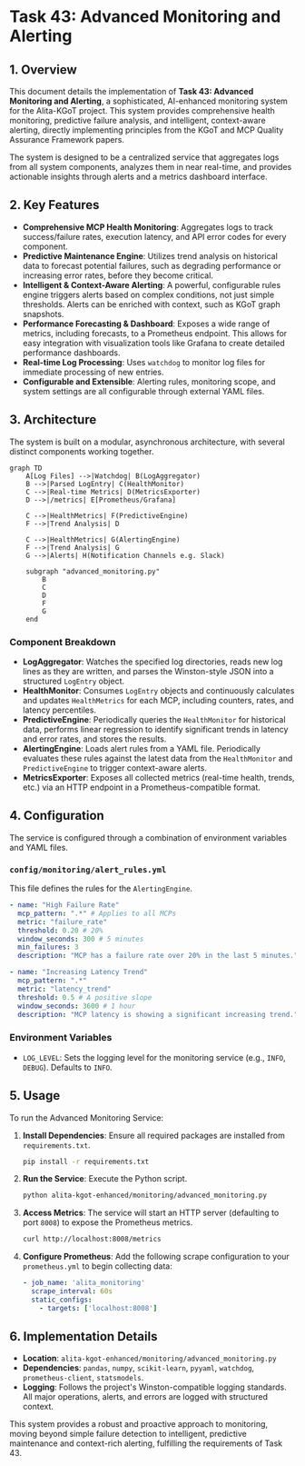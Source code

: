 # Task 43: Advanced Monitoring and Alerting

## 1. Overview

This document details the implementation of **Task 43: Advanced Monitoring and Alerting**, a sophisticated, AI-enhanced monitoring system for the Alita-KGoT project. This system provides comprehensive health monitoring, predictive failure analysis, and intelligent, context-aware alerting, directly implementing principles from the KGoT and MCP Quality Assurance Framework papers.

The system is designed to be a centralized service that aggregates logs from all system components, analyzes them in near real-time, and provides actionable insights through alerts and a metrics dashboard interface.

## 2. Key Features

-   **Comprehensive MCP Health Monitoring**: Aggregates logs to track success/failure rates, execution latency, and API error codes for every component.
-   **Predictive Maintenance Engine**: Utilizes trend analysis on historical data to forecast potential failures, such as degrading performance or increasing error rates, before they become critical.
-   **Intelligent & Context-Aware Alerting**: A powerful, configurable rules engine triggers alerts based on complex conditions, not just simple thresholds. Alerts can be enriched with context, such as KGoT graph snapshots.
-   **Performance Forecasting & Dashboard**: Exposes a wide range of metrics, including forecasts, to a Prometheus endpoint. This allows for easy integration with visualization tools like Grafana to create detailed performance dashboards.
-   **Real-time Log Processing**: Uses `watchdog` to monitor log files for immediate processing of new entries.
-   **Configurable and Extensible**: Alerting rules, monitoring scope, and system settings are all configurable through external YAML files.

## 3. Architecture

The system is built on a modular, asynchronous architecture, with several distinct components working together.

```mermaid
graph TD
    A[Log Files] -->|Watchdog| B(LogAggregator)
    B -->|Parsed LogEntry| C(HealthMonitor)
    C -->|Real-time Metrics| D(MetricsExporter)
    D -->|/metrics| E[Prometheus/Grafana]
    
    C -->|HealthMetrics| F(PredictiveEngine)
    F -->|Trend Analysis| D
    
    C -->|HealthMetrics| G(AlertingEngine)
    F -->|Trend Analysis| G
    G -->|Alerts| H(Notification Channels e.g. Slack)
    
    subgraph "advanced_monitoring.py"
        B
        C
        D
        F
        G
    end
```

### Component Breakdown

-   **LogAggregator**: Watches the specified log directories, reads new log lines as they are written, and parses the Winston-style JSON into a structured `LogEntry` object.
-   **HealthMonitor**: Consumes `LogEntry` objects and continuously calculates and updates `HealthMetrics` for each MCP, including counters, rates, and latency percentiles.
-   **PredictiveEngine**: Periodically queries the `HealthMonitor` for historical data, performs linear regression to identify significant trends in latency and error rates, and stores the results.
-   **AlertingEngine**: Loads alert rules from a YAML file. Periodically evaluates these rules against the latest data from the `HealthMonitor` and `PredictiveEngine` to trigger context-aware alerts.
-   **MetricsExporter**: Exposes all collected metrics (real-time health, trends, etc.) via an HTTP endpoint in a Prometheus-compatible format.

## 4. Configuration

The service is configured through a combination of environment variables and YAML files.

### `config/monitoring/alert_rules.yml`

This file defines the rules for the `AlertingEngine`.

```yaml
- name: "High Failure Rate"
  mcp_pattern: ".*" # Applies to all MCPs
  metric: "failure_rate"
  threshold: 0.20 # 20%
  window_seconds: 300 # 5 minutes
  min_failures: 3
  description: "MCP has a failure rate over 20% in the last 5 minutes."

- name: "Increasing Latency Trend"
  mcp_pattern: ".*"
  metric: "latency_trend"
  threshold: 0.5 # A positive slope
  window_seconds: 3600 # 1 hour
  description: "MCP latency is showing a significant increasing trend."
```

### Environment Variables

-   `LOG_LEVEL`: Sets the logging level for the monitoring service (e.g., `INFO`, `DEBUG`). Defaults to `INFO`.

## 5. Usage

To run the Advanced Monitoring Service:

1.  **Install Dependencies**: Ensure all required packages are installed from `requirements.txt`.
    ```bash
    pip install -r requirements.txt
    ```
2.  **Run the Service**: Execute the Python script.
    ```bash
    python alita-kgot-enhanced/monitoring/advanced_monitoring.py
    ```
3.  **Access Metrics**: The service will start an HTTP server (defaulting to port `8008`) to expose the Prometheus metrics.
    ```bash
    curl http://localhost:8008/metrics
    ```
4.  **Configure Prometheus**: Add the following scrape configuration to your `prometheus.yml` to begin collecting data:
    ```yaml
    - job_name: 'alita_monitoring'
      scrape_interval: 60s
      static_configs:
        - targets: ['localhost:8008']
    ```

## 6. Implementation Details

-   **Location**: `alita-kgot-enhanced/monitoring/advanced_monitoring.py`
-   **Dependencies**: `pandas`, `numpy`, `scikit-learn`, `pyyaml`, `watchdog`, `prometheus-client`, `statsmodels`.
-   **Logging**: Follows the project's Winston-compatible logging standards. All major operations, alerts, and errors are logged with structured context.

This system provides a robust and proactive approach to monitoring, moving beyond simple failure detection to intelligent, predictive maintenance and context-rich alerting, fulfilling the requirements of Task 43. 